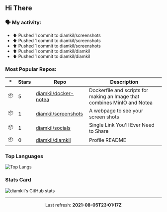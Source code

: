 ## Hi There

### 🗣 My activity:

* ⬆️ Pushed 1 commit to diamkil/screenshots
* ⬆️ Pushed 1 commit to diamkil/screenshots
* ⬆️ Pushed 1 commit to diamkil/screenshots
* ⬆️ Pushed 1 commit to diamkil/diamkil
* ⬆️ Pushed 1 commit to diamkil/diamkil

### Most Popular Repos:

|*|Stars|Repo|Description|
|---|---|---|---|
| 📦 | 5 | [diamkil/docker-notea](https://github.com/diamkil/docker-notea) | Dockerfile and scripts for making an Image that combines MinIO and Notea |
| 📦 | 1 | [diamkil/screenshots](https://github.com/diamkil/screenshots) | A webpage to see your screen shots |
| 📦 | 1 | [diamkil/socials](https://github.com/diamkil/socials) | Single Link You'll Ever Need to Share |
| 📦 | 0 | [diamkil/diamkil](https://github.com/diamkil/diamkil) | Profile README |

### Top Languages

![Top Langs](https://github-readme-stats.vercel.app/api/top-langs/?username=diamkil&layout=compact&langs_count=10)

### Stats Card

![diamkil's GitHub stats](https://github-readme-stats.vercel.app/api?username=diamkil&count_private=true&show_icons=true)

---

<p align="center">
  Last refresh: 
  <b>2021-08-05T23:01:17Z</b>
</p>
